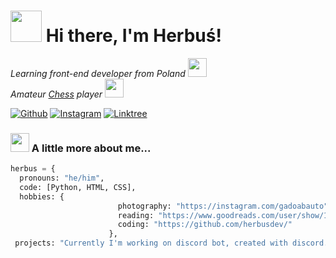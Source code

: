 <h1><img src="https://i.imgur.com/XkxgUdp.gif" width="50"/> Hi there, I'm Herbuś!</h1>
<i>Learning front-end developer from Poland <img src="https://i.imgur.com/J1F5eFn.gif" width="30"><br>
Amateur <a href="https://www.chess.com/member/imherbus">Chess</a> player <img src="https://i.imgur.com/1c1OsWj.gif" width="30"></i>

<p><a href="https://github.com/herbusdev" target="_blank"><img alt="Github" src="https://img.shields.io/badge/GitHub-%2312100E.svg?&style=for-the-badge&logo=Github&logoColor=white" /></a> 
<a href="https://instagram.com/gadoabauto" target="_blank"><img alt="Instagram" src="https://img.shields.io/badge/Instagram-E4405F?style=for-the-badge&logo=instagram&logoColor=white" /></a> 
<a href="https://linktree.com/herbusdev" target="_blank"><img alt="Linktree" src="https://img.shields.io/badge/linktree-1de9b6?style=for-the-badge&logo=linktree&logoColor=white" /></a> 

<h3><img src="https://i.imgur.com/zrXb3OY.png" width="30"> A little more about me...</h3>
  
```python
herbus = {
  pronouns: "he/him",
  code: [Python, HTML, CSS],
  hobbies: {
                        photography: "https://instagram.com/gadoabauto",
                        reading: "https://www.goodreads.com/user/show/158218676-herbus",
                        coding: "https://github.com/herbusdev/"
                      },
 projects: "Currently I'm working on discord bot, created with discord.py api wrapper, called 'Hayate'. You can check it out on my profile!"
```
